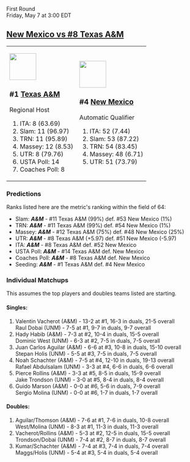 First Round  
Friday, May 7 at 3:00 EDT
## [New Mexico vs #8 Texas A&M](https://www.ncaa.com/game/5833377) 

<table><tr><td>  

<a href="../index.md"><img src="https://www.ncaa.com/sites/default/files/images/logos/schools/t/texas-am.70.png" width="70" height="70" /></a>  

<h3>#1 <a href="../index.md">Texas A&M</a></h3>  

Regional Host  

<ol>  
<li>ITA: 8 (63.69)</li>  
<li>Slam: 11 (96.97)</li>  
<li>TRN: 11 (95.89)</li>  
<li>Massey: 12 (8.53)</li>  
<li>UTR: 8 (79.76)</li>  
<li>USTA Poll: 14</li>  
<li>Coaches Poll: 8</li>  
</ol>  

</td><td>  

<a href="../index.md"><img src="https://www.ncaa.com/sites/default/files/images/logos/schools/n/new-mexico.70.png" width="70" height="70" /></a>  

<h3>#4 <a href="../index.md">New Mexico</a></h3>  

Automatic Qualifier  

<ol>  
<li>ITA: 52 (7.44)</li>  
<li>Slam: 53 (87.22)</li>  
<li>TRN: 54 (83.45)</li>  
<li>Massey: 48 (6.71)</li>  
<li>UTR: 51 (73.79)</li>  
</ol>  

</td></tr></table>  

### Predictions  

Ranks listed here are the metric's ranking within the field of 64:  
- Slam: ***A&M*** - #11 Texas A&M (99%) def. #53 New Mexico (1%)  
- TRN: ***A&M*** - #11 Texas A&M (99%) def. #54 New Mexico (1%)  
- Massey: ***A&M*** - #12 Texas A&M (75%) def. #48 New Mexico (25%)  
- UTR: ***A&M*** - #8 Texas A&M (+5.97) def. #51 New Mexico (-5.97)  
- ITA: ***A&M*** - #8 Texas A&M def. #52 New Mexico  
- USTA Poll: ***A&M*** - #14 Texas A&M def. New Mexico  
- Coaches Poll: ***A&M*** - #8 Texas A&M def. New Mexico  
- Seeding: ***A&M*** - #1 Texas A&M def. #4 New Mexico  

### Individual Matchups  

This assumes the top players and doubles teams listed are starting.  

#### Singles:  
1. Valentin Vacherot (A&M) - 13-2 at #1, 16-3 in duals, 21-5 overall  
   Raul Dobai (UNM) - 7-5 at #1, 9-7 in duals, 9-7 overall
2. Hady Habib (A&M) - 7-3 at #2, 10-4 in duals, 15-5 overall  
   Dominic West (UNM) - 6-3 at #2, 7-5 in duals, 7-5 overall
3. Juan Carlos Aguilar (A&M) - 6-6 at #3, 10-8 in duals, 15-10 overall  
   Stepan Holis (UNM) - 5-5 at #3, 7-5 in duals, 7-5 overall
4. Noah Schachter (A&M) - 7-5 at #4, 12-10 in duals, 19-13 overall  
   Rafael Abdulsalam (UNM) - 3-3 at #4, 6-6 in duals, 6-6 overall
5. Pierce Rollins (A&M) - 3-3 at #5, 8-5 in duals, 15-9 overall  
   Jake Trondson (UNM) - 3-0 at #5, 8-4 in duals, 8-4 overall
6. Guido Marson (A&M) - 0-0 at #6, 5-6 in duals, 7-9 overall  
   Sergio Molina (UNM) - 0-0 at #6, 1-7 in duals, 1-7 overall

#### Doubles:  
1. Aguilar/Thomson (A&M) - 7-6 at #1, 7-6 in duals, 10-8 overall  
   West/Molina (UNM) - 8-3 at #1, 11-3 in duals, 11-3 overall
2. Vacherot/Rollins (A&M) - 5-3 at #2, 12-5 in duals, 15-5 overall  
   Trondson/Dobai (UNM) - 7-4 at #2, 8-7 in duals, 8-7 overall
3. Kumar/Schachter (A&M) - 7-4 at #3, 7-4 in duals, 7-4 overall  
   Maggs/Holis (UNM) - 5-4 at #3, 5-4 in duals, 5-4 overall